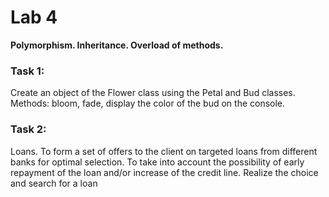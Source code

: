 # Lab 4
**Polymorphism. Inheritance. Overload of methods.**

### Task 1:
Create an object of the Flower class using the Petal and Bud classes. Methods: bloom, fade, display the color of the bud on the console.

### Task 2:
Loans. To form a set of offers to the client on targeted loans from different banks for optimal selection. To take into account the possibility of early repayment of the loan and/or increase of the credit line. Realize the choice and search for a loan
